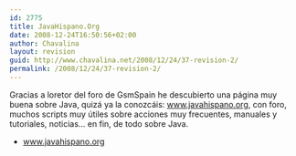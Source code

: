 ```yaml
---
id: 2775
title: JavaHispano.Org
date: 2008-12-24T16:50:56+02:00
author: Chavalina
layout: revision
guid: http://www.chavalina.net/2008/12/24/37-revision-2/
permalink: /2008/12/24/37-revision-2/
---
```

Gracias a <span class="alguien">loretor</span> del foro de GsmSpain he descubierto una página muy buena sobre Java, quizá ya la conozcáis: <a href="http://www.javahispano.org/canyamo.action" target="_blank">www.javahispano.org</a>, con foro, muchos scripts muy útiles sobre acciones muy frecuentes, manuales y tutoriales, noticias… en fin, de todo sobre Java.

  * <a href="http://www.javahispano.org/canyamo.action" target="_blank">www.javahispano.org</a>